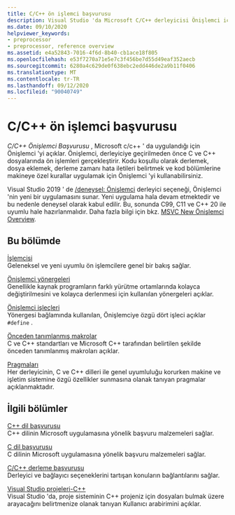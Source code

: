 ```yaml
---
title: C/C++ ön işlemci başvurusu
description: Visual Studio 'da Microsoft C/C++ derleyicisi Önişlemci için başvuru.
ms.date: 09/10/2020
helpviewer_keywords:
- preprocessor
- preprocessor, reference overview
ms.assetid: e4a52843-7016-4f6d-8b40-cb1ace18f805
ms.openlocfilehash: e53f7270a71e5e7c3f456be7d55d49eaf352aecb
ms.sourcegitcommit: 6280a4c629de0f638ebc2edd446de2a9b11f0406
ms.translationtype: MT
ms.contentlocale: tr-TR
ms.lasthandoff: 09/12/2020
ms.locfileid: "90040749"
---
```

# <a name="cc-preprocessor-reference"></a>C/C++ ön işlemci başvurusu

*C/C++ Önişlemci Başvurusu* , Microsoft c/c++ ' da uygulandığı için Önişlemci 'yi açıklar. Önişlemci, derleyiciye geçirilmeden önce C ve C++ dosyalarında ön işlemleri gerçekleştirir. Kodu koşullu olarak derlemek, dosya eklemek, derleme zamanı hata iletileri belirtmek ve kod bölümlerine makineye özel kurallar uygulamak için Önişlemci 'yi kullanabilirsiniz.

Visual Studio 2019 ' de [/deneysel: Önişlemci](../build/reference/experimental-preprocessor.md) derleyici seçeneği, Önişlemci 'nin yeni bir uygulamasını sunar. Yeni uygulama hala devam etmektedir ve bu nedenle deneysel olarak kabul edilir. Bu, sonunda C99, C11 ve C++ 20 ile uyumlu hale hazırlanmalıdır. Daha fazla bilgi için bkz. [MSVC New Önişlemci Overview](preprocessor-experimental-overview.md).

## <a name="in-this-section"></a>Bu bölümde

[İşlemcisi](preprocessor.md)\
Geleneksel ve yeni uyumlu ön işlemcilere genel bir bakış sağlar.

[Önişlemci yönergeleri](../preprocessor/preprocessor-directives.md)\
Genellikle kaynak programların farklı yürütme ortamlarında kolayca değiştirilmesini ve kolayca derlenmesi için kullanılan yönergeleri açıklar.

[Önişlemci işleçleri](../preprocessor/preprocessor-operators.md)\
Yönergesi bağlamında kullanılan, Önişlemciye özgü dört işleci açıklar `#define` .

[Önceden tanımlanmış makrolar](../preprocessor/predefined-macros.md)\
C ve C++ standartları ve Microsoft C++ tarafından belirtilen şekilde önceden tanımlanmış makroları açıklar.

[Pragmaları](../preprocessor/pragma-directives-and-the-pragma-keyword.md)\
Her derleyicinin, C ve C++ dilleri ile genel uyumluluğu korurken makine ve işletim sistemine özgü özellikler sunmasına olanak tanıyan pragmalar açıklanmaktadır.

## <a name="related-sections"></a>İlgili bölümler

[C++ dil başvurusu](../cpp/cpp-language-reference.md)\
C++ dilinin Microsoft uygulamasına yönelik başvuru malzemeleri sağlar.

[C dil başvurusu](../c-language/c-language-reference.md)\
C dilinin Microsoft uygulamasına yönelik başvuru malzemeleri sağlar.

[C/C++ derleme başvurusu](../build/reference/c-cpp-building-reference.md)\
Derleyici ve bağlayıcı seçeneklerini tartışan konuların bağlantılarını sağlar.

[Visual Studio projeleri-C++](../build/creating-and-managing-visual-cpp-projects.md)\
Visual Studio 'da, proje sisteminin C++ projeniz için dosyaları bulmak üzere arayacağını belirtmenize olanak tanıyan Kullanıcı arabirimini açıklar.
